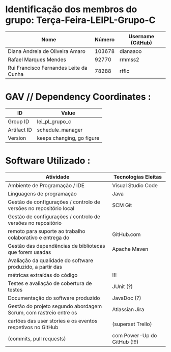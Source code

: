 # Identificação dos membros do grupo: Terça-Feira-LEIPL-Grupo-C

| Nome                                    | Número  | Username (GitHub) |
|-----------------------------------------|---------|-------------------|
| Diana Andreia de Oliveira Amaro         | 103678  | dianaaoo          |
| Rafael Marques Mendes                   | 92770   | rmmss2            |
| Rui Francisco Fernandes Leite da Cunha  | 78288   | rfflc             |

# GAV // Dependency Coordinates :

| ID                                      | Value                       |
|-----------------------------------------|-----------------------------|
| Group ID                                | lei_pl_grupo_c              |
| Artifact ID                             | schedule_manager            |
| Version                                 | keeps changing, go figure   |

# Software Utilizado :

| Atividade                                                             | Tecnologias Eleitas           |
|-----------------------------------------------------------------------|-------------------------------|
| Ambiente de Programação / IDE                                         | Visual Studio Code            |
| Linguagens de programação                                             | Java                          |
| Gestão de configurações / controlo de versões no repositório local    | SCM Git                       |
| Gestão de configurações / controlo de versões no repositório          |                               |
|    remoto para suporte ao trabalho colaborativo e entrega do          | GitHub.com                    |
| Gestão das dependências de bibliotecas que forem usadas               | Apache Maven                  |
| Avaliação da qualidade do software produzido, a partir das            |                               |
|    métricas extraídas do código                                       | !!!                           |
| Testes e avaliação de cobertura de testes                             | JUnit (?)                     |
| Documentação do software produzido                                    | JavaDoc (?)                   |
| Gestão do projeto segundo abordagem Scrum, com rastreio entre os      | Atlassian Jira                |
|    cartões das user stories e os eventos respetivos no GitHub         | (superset Trello)             |
|    (commits, pull requests)                                           | com Power-Up do GitHub (!!!)  |